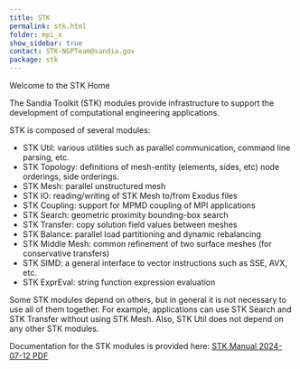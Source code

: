 ```yaml
---
title: STK
permalink: stk.html
folder: mpi_x
show_sidebar: true
contact: STK-NGPTeam@sandia.gov
package: stk
---
```


Welcome to the STK Home

The Sandia Toolkit (STK) modules provide infrastructure to support the development of
computational engineering applications.

STK is composed of several modules:
* STK Util: various utilities such as parallel communication, command line parsing, etc.
* STK Topology: definitions of mesh-entity (elements, sides, etc) node orderings, side orderings.
* STK Mesh: parallel unstructured mesh
* STK IO: reading/writing of STK Mesh to/from Exodus files
* STK Coupling: support for MPMD coupling of MPI applications
* STK Search: geometric proximity bounding-box search
* STK Transfer: copy solution field values between meshes
* STK Balance: parallel load partitioning and dynamic rebalancing
* STK Middle Mesh: common refinement of two surface meshes (for conservative transfers)
* STK SIMD: a general interface to vector instructions such as SSE, AVX, etc.
* STK ExprEval: string function expression evaluation

Some STK modules depend on others, but in general it is not necessary to use all of them together.
For example, applications can use STK Search and STK Transfer without using STK Mesh. Also,
STK Util does not depend on any other STK modules.

Documentation for the STK modules is provided here:
[STK Manual 2024-07-12 PDF](pages/packages/mpi_x/stk/STKManual_2024-07-12-final.pdf "STK Manual PDF")

